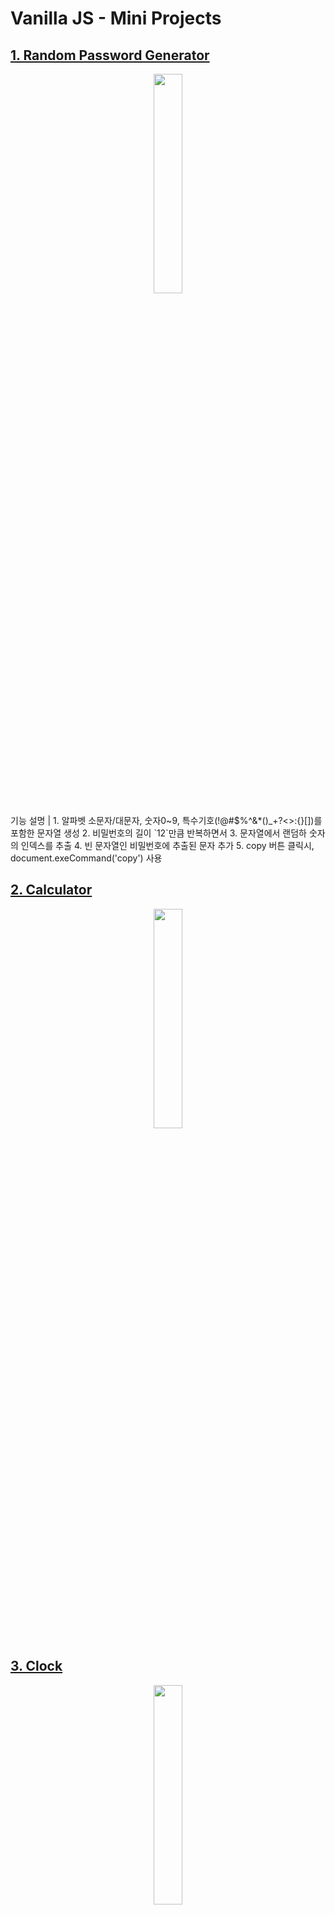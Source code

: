 # Vanilla JS - Mini Projects

## [1. Random Password Generator](./random-password-generator)

<p align="center"><img src = "https://user-images.githubusercontent.com/76716519/132008821-cb36f513-d0ee-43e2-89b7-a373a9307b69.gif" width="30%"></p>
기능 설명 |
    1. 알파벳 소문자/대문자, 숫자0~9, 특수기호(!@#$%^&*()_+?<>:{}[])를 포함한 문자열 생성
    2. 비밀번호의 길이 `12`만큼 반복하면서 
    3. 문자열에서 랜덤하 숫자의 인덱스를 추출
    4. 빈 문자열인 비밀번호에 추출된 문자 추가
    5. copy 버튼 클릭시, document.exeCommand('copy') 사용
<br/>

## [2. Calculator](./calculator)

<p align="center"><img src = "https://user-images.githubusercontent.com/76716519/132009917-a8681291-4b70-4838-9f2f-813bf167a454.gif" width="30%"></p>

## [3. Clock](./clock)

<p align="center"><img src = "https://user-images.githubusercontent.com/76716519/132076438-1d8d5566-106a-4878-9325-6e224c71e97e.gif" width="30%"></p>
